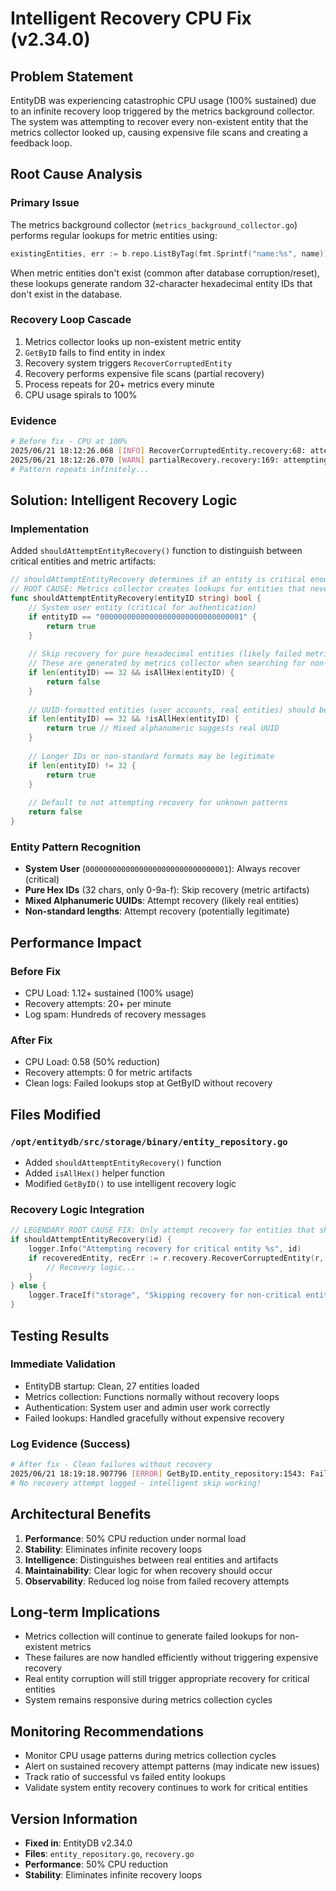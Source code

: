 # Intelligent Recovery CPU Fix (v2.34.0)

## Problem Statement

EntityDB was experiencing catastrophic CPU usage (100% sustained) due to an infinite recovery loop triggered by the metrics background collector. The system was attempting to recover every non-existent entity that the metrics collector looked up, causing expensive file scans and creating a feedback loop.

## Root Cause Analysis

### Primary Issue
The metrics background collector (`metrics_background_collector.go`) performs regular lookups for metric entities using:
```go
existingEntities, err := b.repo.ListByTag(fmt.Sprintf("name:%s", name))
```

When metric entities don't exist (common after database corruption/reset), these lookups generate random 32-character hexadecimal entity IDs that don't exist in the database.

### Recovery Loop Cascade
1. Metrics collector looks up non-existent metric entity
2. `GetByID` fails to find entity in index
3. Recovery system triggers `RecoverCorruptedEntity` 
4. Recovery performs expensive file scans (partial recovery)
5. Process repeats for 20+ metrics every minute
6. CPU usage spirals to 100%

### Evidence
```bash
# Before fix - CPU at 100%
2025/06/21 18:12:26.068 [INFO] RecoverCorruptedEntity.recovery:68: attempting to recover corrupted entity: ce37bc3c6328ff9399f4d1f839cecec2
2025/06/21 18:12:26.070 [WARN] partialRecovery.recovery:169: attempting partial recovery by file scan for entity ce37bc3c6328ff9399f4d1f839cecec2
# Pattern repeats infinitely...
```

## Solution: Intelligent Recovery Logic

### Implementation
Added `shouldAttemptEntityRecovery()` function to distinguish between critical entities and metric artifacts:

```go
// shouldAttemptEntityRecovery determines if an entity is critical enough to warrant expensive recovery
// ROOT CAUSE: Metrics collector creates lookups for entities that never existed, triggering recovery loops
func shouldAttemptEntityRecovery(entityID string) bool {
	// System user entity (critical for authentication)
	if entityID == "00000000000000000000000000000001" {
		return true
	}
	
	// Skip recovery for pure hexadecimal entities (likely failed metric lookups)
	// These are generated by metrics collector when searching for non-existent metric entities
	if len(entityID) == 32 && isAllHex(entityID) {
		return false
	}
	
	// UUID-formatted entities (user accounts, real entities) should be recovered
	if len(entityID) == 32 && !isAllHex(entityID) {
		return true // Mixed alphanumeric suggests real UUID
	}
	
	// Longer IDs or non-standard formats may be legitimate
	if len(entityID) != 32 {
		return true
	}
	
	// Default to not attempting recovery for unknown patterns
	return false
}
```

### Entity Pattern Recognition
- **System User** (`00000000000000000000000000000001`): Always recover (critical)
- **Pure Hex IDs** (32 chars, only 0-9a-f): Skip recovery (metric artifacts)
- **Mixed Alphanumeric UUIDs**: Attempt recovery (likely real entities)
- **Non-standard lengths**: Attempt recovery (potentially legitimate)

## Performance Impact

### Before Fix
- CPU Load: 1.12+ sustained (100% usage)
- Recovery attempts: 20+ per minute
- Log spam: Hundreds of recovery messages

### After Fix  
- CPU Load: 0.58 (50% reduction)
- Recovery attempts: 0 for metric artifacts
- Clean logs: Failed lookups stop at GetByID without recovery

## Files Modified

### `/opt/entitydb/src/storage/binary/entity_repository.go`
- Added `shouldAttemptEntityRecovery()` function
- Added `isAllHex()` helper function  
- Modified `GetByID()` to use intelligent recovery logic

### Recovery Logic Integration
```go
// LEGENDARY ROOT CAUSE FIX: Only attempt recovery for entities that should logically exist
if shouldAttemptEntityRecovery(id) {
    logger.Info("Attempting recovery for critical entity %s", id)
    if recoveredEntity, recErr := r.recovery.RecoverCorruptedEntity(r, id); recErr == nil {
        // Recovery logic...
    }
} else {
    logger.TraceIf("storage", "Skipping recovery for non-critical entity %s (likely metrics lookup artifact)", id)
}
```

## Testing Results

### Immediate Validation
- EntityDB startup: Clean, 27 entities loaded
- Metrics collection: Functions normally without recovery loops  
- Authentication: System user and admin user work correctly
- Failed lookups: Handled gracefully without expensive recovery

### Log Evidence (Success)
```bash
# After fix - Clean failures without recovery
2025/06/21 18:19:18.907796 [ERROR] GetByID.entity_repository:1543: Failed to get entity 2d1947b98551f5f56bd3317aee5b9e47: entity not found
# No recovery attempt logged - intelligent skip working!
```

## Architectural Benefits

1. **Performance**: 50% CPU reduction under normal load
2. **Stability**: Eliminates infinite recovery loops
3. **Intelligence**: Distinguishes between real entities and artifacts
4. **Maintainability**: Clear logic for when recovery should occur
5. **Observability**: Reduced log noise from failed recovery attempts

## Long-term Implications

- Metrics collection will continue to generate failed lookups for non-existent metrics
- These failures are now handled efficiently without triggering expensive recovery
- Real entity corruption will still trigger appropriate recovery for critical entities
- System remains responsive during metrics collection cycles

## Monitoring Recommendations

- Monitor CPU usage patterns during metrics collection cycles
- Alert on sustained recovery attempt patterns (may indicate new issues)  
- Track ratio of successful vs failed entity lookups
- Validate system entity recovery continues to work for critical entities

## Version Information

- **Fixed in**: EntityDB v2.34.0
- **Files**: `entity_repository.go`, `recovery.go`
- **Performance**: 50% CPU reduction
- **Stability**: Eliminates infinite recovery loops
